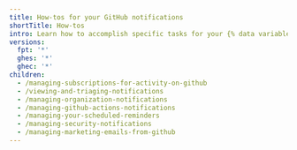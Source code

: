 ```yaml
---
title: How-tos for your GitHub notifications
shortTitle: How-tos
intro: Learn how to accomplish specific tasks for your {% data variables.product.github %} notifications.
versions:
  fpt: '*'
  ghes: '*'
  ghec: '*'
children:
  - /managing-subscriptions-for-activity-on-github
  - /viewing-and-triaging-notifications
  - /managing-organization-notifications
  - /managing-github-actions-notifications
  - /managing-your-scheduled-reminders
  - /managing-security-notifications
  - /managing-marketing-emails-from-github
---
```


